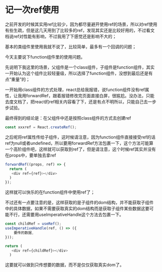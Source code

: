 # 记一次ref使用

之前开发的时候其实用ref比较少，因为都尽量避开使用ref的场景，所以对ref使用有些生疏，但是这几天用到了比较多的ref，发现其实还是比较好用的，不过看文档说ref对性能有影响，不过我用了下感觉还是影响不大的；

基本的类组件里使用我就不说了，比较简单，最多有一个回调的问题；

今天主要说下function组件里的使用问题。

先说明下我这里的场景，父组件是一个class组件，子组件是function组件，其实一开始认为这个组件比较轻量级，所以选择了function组件，没想到最后还是有点“重量”的；

一开始用class组件的方式处理，react总给我报错，说function组件没有ref属性，让我用forwardRef，跟着报错修改完页面直接白屏，很尴尬。没办法，只能去度文档了，把react的ref相关内容看了下，还是有点不明所以，只能自己去一步步试验。

最终得到的结论是：在父组件中还是按照class组件的方式去创建ref

```js
const xxxref = React.createRef();
```

之后呢将ref属性传给子组件，这时候请注意，因为function组件直接接受ref的话ref为null或者undefined，所以要用forwardRef方法包裹一下，这个方法可能算一个高阶组件吧，这样就可以获取到ref了，但是请注意，这个时候ref其实并没有在props中，要单独去拿ref

```js
forwardRef((props, ref) => {
  return (
   <div ref={ref}></div>
  )
});
```

这样就可以快乐的在function组件中使用ref了；

不过还有一点要注意的是，这样获取的是子组件的dom结构，并不能获取子组件中的具体数据，如果不需要获取真实的dom结构而是获取子组件某些数据这要可能不行，还需要用useImperativeHandle这个方法去包裹一下。

```js
const childRef = useRef();
useImperativeHandle(ref, () => ({
    要传的数据,
}));

return (
   <div ref={childRef}></div>
  )
```

这要就可以做到只传想要的数据，而不是仅仅获取真实dom了。
